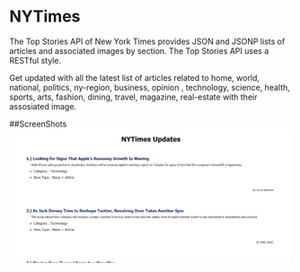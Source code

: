 # NYTimes
The Top Stories API of New York Times provides JSON and JSONP lists of articles and associated images by section.
The Top Stories API uses a RESTful style.

Get updated with all the latest list of articles related to home, world, national, politics, ny-region, business, opinion , technology, science, health, sports, arts, fashion, dining, travel, magazine, real-estate with their assosiated image. 

##ScreenShots
![NYTimes Update](https://raw.githubusercontent.com/amarlearning/NYTimes/master/img/json.jpg)
